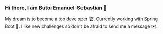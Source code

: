 ### Hi there, I am Butoi Emanuel-Sebastian 👋

My dream is to become a top developer 🏆.
Currently working with Spring Boot 🌱.
I like new challenges so don't be afraid to send me a message ✉️.

